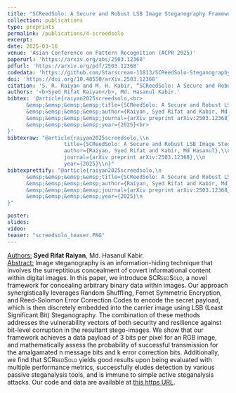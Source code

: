 ```yaml
---
title: "SCReedSolo: A Secure and Robust LSB Image Steganography Framework with Randomized Symmetric Encryption and Reed-Solomon Coding"
collection: publications
type: preprints
permalink: /publications/4-screedsolo
excerpt: 
date: 2025-03-16
venue: 'Asian Conference on Pattern Recognition (ACPR 2025)'
paperurl: 'https://arxiv.org/abs/2503.12368'
pdfurl: 'https://arxiv.org/pdf/2503.12368'
codedata: 'https://github.com/Starscream-11813/SCReedSolo-Steganography'
doi: 'https://doi.org/10.48550/arXiv.2503.12368'
citation: 'S. R. Raiyan and M. H. Kabir, “SCReedSolo: A Secure and Robust LSB Image Steganography Framework with Randomized Symmetric Encryption and Reed-Solomon Coding,” arXiv preprint arXiv:2503.12368, 2025.'
authors: '<b>Syed Rifat Raiyan</b>, Md. Hasanul Kabir.'
bibtex: '@article{raiyan2025screedsolo,<br>
      &emsp;&emsp;&emsp;&emsp;title={SCReedSolo: A Secure and Robust LSB Image Steganography Framework with Randomized Symmetric Encryption and Reed-Solomon Coding},<br> 
      &emsp;&emsp;&emsp;&emsp;author={Raiyan, Syed Rifat and Kabir, Md Hasanul},<br>
      &emsp;&emsp;&emsp;&emsp;journal={arXiv preprint arXiv:2503.12368},<br>
      &emsp;&emsp;&emsp;&emsp;year={2025}<br>
}'
bibtexraw: "@article{raiyan2025screedsolo,\\n
                  title={SCReedSolo: A Secure and Robust LSB Image Steganography Framework with Randomized Symmetric Encryption and Reed-Solomon Coding},\\n 
                  author={Raiyan, Syed Rifat and Kabir, Md Hasanul},\\n
                  journal={arXiv preprint arXiv:2503.12368},\\n
                  year={2025}\\n}"
bibtexprettify: "@article{raiyan2025screedsolo,\n
      &emsp;&emsp;&emsp;&emsp;title={SCReedSolo: A Secure and Robust LSB Image Steganography Framework with Randomized Symmetric Encryption and Reed-Solomon Coding},\n 
      &emsp;&emsp;&emsp;&emsp;author={Raiyan, Syed Rifat and Kabir, Md Hasanul},\n
      &emsp;&emsp;&emsp;&emsp;journal={arXiv preprint arXiv:2503.12368},\n
      &emsp;&emsp;&emsp;&emsp;year={2025}\n
}"

poster: 
slides: 
video: 
teaser: "screedsolo_teaser.PNG"
---
```

<u>Authors:</u> **Syed Rifat Raiyan**, Md. Hasanul Kabir.
<br>
<u>Abstract:</u> Image steganography is an information-hiding technique that involves the surreptitious concealment of covert informational content within digital images. In this paper, we introduce <span style="font-variant:small-caps;">SCReedSolo</span>, a novel framework for concealing arbitrary binary data within images. Our approach synergistically leverages Random Shuffling, Fernet Symmetric Encryption, and Reed-Solomon Error Correction Codes to encode the secret payload, which is then discretely embedded into the carrier image using LSB (Least Significant Bit) Steganography. The combination of these methods addresses the vulnerability vectors of both security and resilience against bit-level corruption in the resultant stego-images. We show that our framework achieves a data payload of 3 bits per pixel for an RGB image, and mathematically assess the probability of successful transmission for the amalgamated n message bits and k error correction bits. Additionally, we find that <span style="font-variant:small-caps;">SCReedSolo</span> yields good results upon being evaluated with multiple performance metrics, successfully eludes detection by various passive steganalysis tools, and is immune to simple active steganalysis attacks. Our code and data are available at <a href="https://github.com/Starscream-11813/SCReedSolo-Steganography">this https URL</a>.
<br>
<!-- [[PDF]](https://arxiv.org/ftp/arxiv/papers/2305/2305.06595.pdf) [[Code/Data]](https://github.com/mohsinulkabir14/BanglaBook) -->